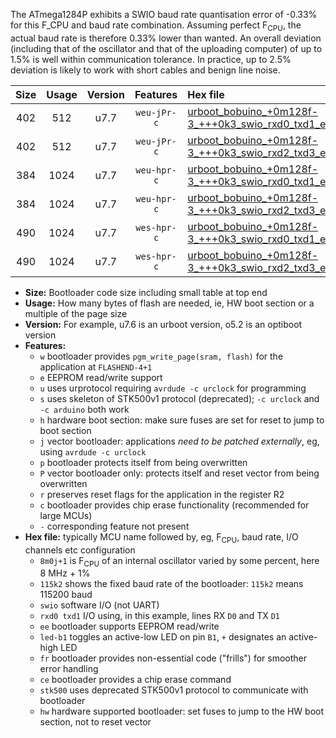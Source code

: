 The ATmega1284P exhibits a SWIO baud rate quantisation error of -0.33% for this F_CPU and baud rate combination. Assuming perfect F<sub>CPU</sub>, the actual baud rate is therefore 0.33% lower than wanted. An overall deviation (including that of the oscillator and that of the uploading computer) of up to 1.5% is well within communication tolerance. In practice, up to 2.5% deviation is likely to work with short cables and benign line noise.

|Size|Usage|Version|Features|Hex file|
|:-:|:-:|:-:|:-:|:--|
|402|512|u7.7|`weu-jPr-c`|[urboot_bobuino_+0m128f-3_+++0k3_swio_rxd0_txd1_ee_led+b7_fr_ce.hex](https://raw.githubusercontent.com/stefanrueger/urboot.hex/main/boards/bobuino/internal_oscillator/fcpu_+0m128f-3/br_+++0k3/urboot_bobuino_+0m128f-3_+++0k3_swio_rxd0_txd1_ee_led+b7_fr_ce.hex)|
|402|512|u7.7|`weu-jPr-c`|[urboot_bobuino_+0m128f-3_+++0k3_swio_rxd2_txd3_ee_led+b7_fr_ce.hex](https://raw.githubusercontent.com/stefanrueger/urboot.hex/main/boards/bobuino/internal_oscillator/fcpu_+0m128f-3/br_+++0k3/urboot_bobuino_+0m128f-3_+++0k3_swio_rxd2_txd3_ee_led+b7_fr_ce.hex)|
|384|1024|u7.7|`weu-hpr-c`|[urboot_bobuino_+0m128f-3_+++0k3_swio_rxd0_txd1_ee_led+b7_fr_ce_hw.hex](https://raw.githubusercontent.com/stefanrueger/urboot.hex/main/boards/bobuino/internal_oscillator/fcpu_+0m128f-3/br_+++0k3/urboot_bobuino_+0m128f-3_+++0k3_swio_rxd0_txd1_ee_led+b7_fr_ce_hw.hex)|
|384|1024|u7.7|`weu-hpr-c`|[urboot_bobuino_+0m128f-3_+++0k3_swio_rxd2_txd3_ee_led+b7_fr_ce_hw.hex](https://raw.githubusercontent.com/stefanrueger/urboot.hex/main/boards/bobuino/internal_oscillator/fcpu_+0m128f-3/br_+++0k3/urboot_bobuino_+0m128f-3_+++0k3_swio_rxd2_txd3_ee_led+b7_fr_ce_hw.hex)|
|490|1024|u7.7|`wes-hpr-c`|[urboot_bobuino_+0m128f-3_+++0k3_swio_rxd0_txd1_ee_led+b7_fr_ce_stk500_hw.hex](https://raw.githubusercontent.com/stefanrueger/urboot.hex/main/boards/bobuino/internal_oscillator/fcpu_+0m128f-3/br_+++0k3/urboot_bobuino_+0m128f-3_+++0k3_swio_rxd0_txd1_ee_led+b7_fr_ce_stk500_hw.hex)|
|490|1024|u7.7|`wes-hpr-c`|[urboot_bobuino_+0m128f-3_+++0k3_swio_rxd2_txd3_ee_led+b7_fr_ce_stk500_hw.hex](https://raw.githubusercontent.com/stefanrueger/urboot.hex/main/boards/bobuino/internal_oscillator/fcpu_+0m128f-3/br_+++0k3/urboot_bobuino_+0m128f-3_+++0k3_swio_rxd2_txd3_ee_led+b7_fr_ce_stk500_hw.hex)|

- **Size:** Bootloader code size including small table at top end
- **Usage:** How many bytes of flash are needed, ie, HW boot section or a multiple of the page size
- **Version:** For example, u7.6 is an urboot version, o5.2 is an optiboot version
- **Features:**
  + `w` bootloader provides `pgm_write_page(sram, flash)` for the application at `FLASHEND-4+1`
  + `e` EEPROM read/write support
  + `u` uses urprotocol requiring `avrdude -c urclock` for programming
  + `s` uses skeleton of STK500v1 protocol (deprecated); `-c urclock` and `-c arduino` both work
  + `h` hardware boot section: make sure fuses are set for reset to jump to boot section
  + `j` vector bootloader: applications *need to be patched externally*, eg, using `avrdude -c urclock`
  + `p` bootloader protects itself from being overwritten
  + `P` vector bootloader only: protects itself and reset vector from being overwritten
  + `r` preserves reset flags for the application in the register R2
  + `c` bootloader provides chip erase functionality (recommended for large MCUs)
  + `-` corresponding feature not present
- **Hex file:** typically MCU name followed by, eg, F<sub>CPU</sub>, baud rate, I/O channels etc configuration
  + `8m0j+1` is F<sub>CPU</sub> of an internal oscillator varied by some percent, here 8 MHz + 1%
  + `115k2` shows the fixed baud rate of the bootloader: `115k2` means 115200 baud
  + `swio` software I/O (not UART)
  + `rxd0 txd1` I/O using, in this example, lines RX `D0` and TX `D1`
  + `ee` bootloader supports EEPROM read/write
  + `led-b1` toggles an active-low LED on pin `B1`, `+` designates an active-high LED
  + `fr` bootloader provides non-essential code ("frills") for smoother error handling
  + `ce` bootloader provides a chip erase command
  + `stk500` uses deprecated STK500v1 protocol to communicate with bootloader
  + `hw` hardware supported bootloader: set fuses to jump to the HW boot section, not to reset vector
